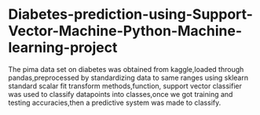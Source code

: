 # Diabetes-prediction-using-Support-Vector-Machine-Python-Machine-learning-project
The pima data set on diabetes was obtained from kaggle,loaded through pandas,preprocessed by standardizing data to same ranges using sklearn standard scalar fit transform methods,function, support vector classifier was used to classify datapoints into classes,once we got training and testing accuracies,then a predictive system was made to classify.
